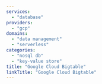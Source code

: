```yaml
---
services:
  - "database"
providers:
  - "gcp"
domains:
  - "data management"
  - "serverless"
categories:
  - "nosql db"
  - "key-value store"
title: "Google Cloud Bigtable"
linkTitle: "Google Cloud Bigtable"
---
```

